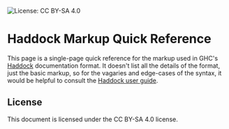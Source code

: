 ![License: CC BY-SA 4.0](https://img.shields.io/badge/License-CC%20BY--SA%204.0-lightgrey.svg)

# Haddock Markup Quick Reference

This page is a single-page quick reference for the markup used in GHC's [Haddock](https://www.haskell.org/haddock/) documentation format. It doesn't list all the details of the format, just the basic markup, so for the vagaries and edge-cases of the syntax, it would be helpful to consult the [Haddock user guide](https://www.haskell.org/haddock/doc/html/index.html).

## License

This document is licensed under the CC BY-SA 4.0 license.
